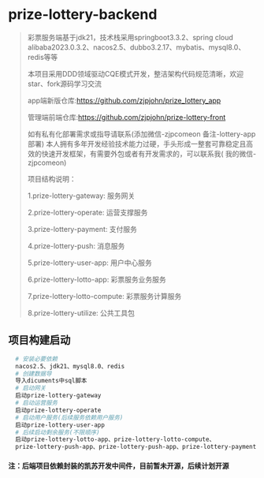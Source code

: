 # prize-lottery-backend

> 彩票服务端基于jdk21，技术栈采用springboot3.3.2、spring cloud
> alibaba2023.0.3.2、nacos2.5、dubbo3.2.17、mybatis、mysql8.0、redis等等
>
> 本项目采用DDD领域驱动CQE模式开发，整洁架构代码规范清晰，欢迎star、fork源码学习交流
>
> app端新版仓库:https://github.com/zjpjohn/prize_lottery_app
>
> 管理端前端仓库:https://github.com/zjpjohn/prize-lottery-front
>
> 如有私有化部署需求或指导请联系(添加微信-zjpcomeon 备注-lottery-app部署)
> 本人拥有多年开发经验技术能力过硬，手头形成一整套可靠稳定且高效的快速开发框架，有需要外包或者有开发需求的，可以联系我(
> 我的微信-zjpcomeon)
>
>
> 项目结构说明：
>
> 1.prize-lottery-gateway: 服务网关
>
> 2.prize-lottery-operate: 运营支撑服务
>
> 3.prize-lottery-payment: 支付服务
>
> 4.prize-lottery-push: 消息服务
>
> 5.prize-lottery-user-app: 用户中心服务
>
> 6.prize-lottery-lotto-app: 彩票服务业务服务
>
> 7.prize-lottery-lotto-compute: 彩票服务计算服务
>
> 8.prize-lottery-utilize: 公共工具包

## 项目构建启动

``` bash
  # 安装必要依赖 
  nacos2.5、jdk21、mysql8.0、redis
  # 创建数据导
  导入dicuments中sql脚本
  # 启动网关
  启动prize-lottery-gateway
  # 启动运营服务
  启动prize-lottery-operate
  # 启动用户服务(后续服务依赖用户服务)
  启动prize-lottery-user-app
  # 后续启动剩余服务(不限顺序)
  启动prize-lottery-lotto-app、prize-lottery-lotto-compute、
  prize-lottery-push-app、prize-lottery-push-app、prize-lottery-payment-app等服务
```

#### 注：后端项目依赖封装的凯苏开发中间件，目前暂未开源，后续计划开源
